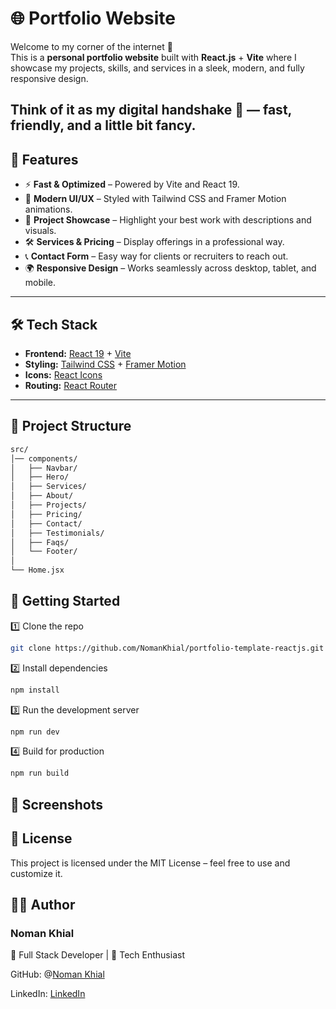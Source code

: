 # 🌐 Portfolio Website

Welcome to my corner of the internet 👋  
This is a **personal portfolio website** built with **React.js** + **Vite** where I showcase my projects, skills, and services in a sleek, modern, and fully responsive design.  

Think of it as my digital handshake 🤝 — fast, friendly, and a little bit fancy.  
---

## 📌 Features

- ⚡ **Fast & Optimized** – Powered by Vite and React 19.  
- 🎨 **Modern UI/UX** – Styled with Tailwind CSS and Framer Motion animations.  
- 📂 **Project Showcase** – Highlight your best work with descriptions and visuals.  
- 🛠️ **Services & Pricing** – Display offerings in a professional way.  
- 📞 **Contact Form** – Easy way for clients or recruiters to reach out.  
- 🌍 **Responsive Design** – Works seamlessly across desktop, tablet, and mobile.  

---

## 🛠️ Tech Stack

- **Frontend:** [React 19](https://react.dev/) + [Vite](https://vitejs.dev/)  
- **Styling:** [Tailwind CSS](https://tailwindcss.com/) + [Framer Motion](https://www.framer.com/motion/)  
- **Icons:** [React Icons](https://react-icons.github.io/react-icons/)  
- **Routing:** [React Router](https://reactrouter.com/)  

---

## 📂 Project Structure

```bash
src/
│── components/
│   ├── Navbar/
│   ├── Hero/
│   ├── Services/
│   ├── About/
│   ├── Projects/
│   ├── Pricing/
│   ├── Contact/
│   ├── Testimonials/
│   ├── Faqs/
│   └── Footer/
│
└── Home.jsx
```

## 🚀 Getting Started
1️⃣ Clone the repo

```bash
git clone https://github.com/NomanKhial/portfolio-template-reactjs.git
```
2️⃣ Install dependencies
```bash
npm install
```
3️⃣ Run the development server
```bash
npm run dev
```
4️⃣ Build for production
```bash
npm run build
```
## 📸 Screenshots

## 📜 License

This project is licensed under the MIT License – feel free to use and customize it.

## 👨‍💻 Author

### Noman Khial
💼 Full Stack  Developer | 🚀 Tech Enthusiast

GitHub: @[Noman Khial](https://github.com/NomanKhial)

LinkedIn: [LinkedIn](https://pk.linkedin.com/in/noman-khial-2b804035a)
